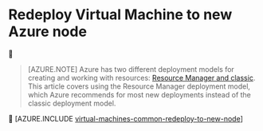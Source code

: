 <properties 
	pageTitle="Redeploy Virtual Machines | Microsoft Azure" 
	description="Describes how to redeploy Virtual Machines to mitigate RDP connection issues." 
	services="virtual-machines-windows" 
	documentationCenter="virtual-machines" 
	authors="iainfoulds" 
	manager="timlt"
	tags="azure-resource-manager,top-support-issue" 
/>
	

<tags
	ms.service="virtual-machines-windows"
	ms.date="04/13/2016"
	wacn.date=""/>


# Redeploy Virtual Machine to new Azure node


> [AZURE.NOTE] Azure has two different deployment models for creating and working with resources:  [Resource Manager and classic](/documentation/articles/resource-manager-deployment-model/).  This article covers using the Resource Manager deployment model, which Azure recommends for most new deployments instead of the classic deployment model.


[AZURE.INCLUDE [virtual-machines-common-redeploy-to-new-node](../includes/virtual-machines-common-redeploy-to-new-node.md)]